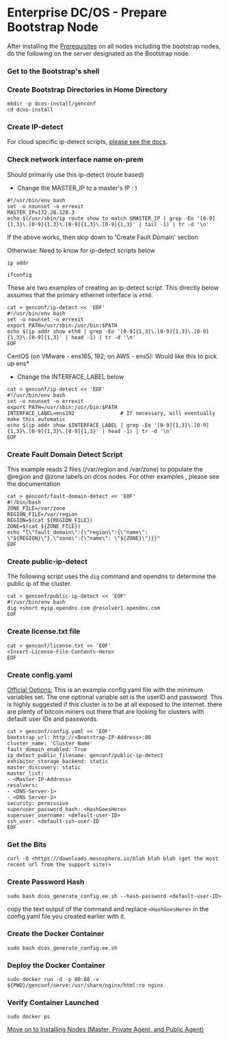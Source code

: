 # Enterprise DC/OS - Prepare Bootstrap Node
After installing the [Prerequisites](https://github.com/jdyver/Enterprise-DC-OS-LATEST-Install-Cheatsheet/blob/master/1%20-%20Prerequisites.md) on all nodes including the bootstrap nodes, do the following on the server designated as the Bootstrap node.

### Get to the Bootstrap's shell

### Create Bootstrap Directories in Home Directory
```
mkdir -p dcos-install/genconf
cd dcos-install
```

### Create IP-detect
For cloud specific ip-detect scripts, [please see the docs](https://docs.d2iq.com/mesosphere/dcos/2.0/installing/production/deploying-dcos/installation/#use-the-aws-metadata-server).

### Check network interface name on-prem
Should primarily use this ip-detect (route based)

- Change the MASTER_IP to a master's IP : )
```
#!/usr/bin/env bash
set -o nounset -o errexit
MASTER_IP=172.28.128.3
echo $(/usr/sbin/ip route show to match $MASTER_IP | grep -Eo '[0-9]{1,3}\.[0-9]{1,3}\.[0-9]{1,3}\.[0-9]{1,3}' | tail -1) | tr -d '\n'
```

If the above works, then skip down to 'Create Fault Domain' section

Otherwise: Need to know for ip-detect scripts below
```
ip addr

ifconfig
```
These are two examples of creating an ip-detect script.  This directly below assumes that the primary ethernet interface is `eth0`.
```
cat > genconf/ip-detect << 'EOF'
#!/usr/bin/env bash
set -o nounset -o errexit
export PATH=/usr/sbin:/usr/bin:$PATH
echo $(ip addr show eth0 | grep -Eo '[0-9]{1,3}\.[0-9]{1,3}\.[0-9]{1,3}\.[0-9]{1,3}' | head -1) | tr -d '\n'
EOF
```
CentOS (on VMware - ens165, 192; on AWS - ens5): Would like this to pick up ens*

- Change the INTERFACE_LABEL below
```
cat > genconf/ip-detect << 'EOF'
#!/usr/bin/env bash
set -o nounset -o errexit
export PATH=/usr/sbin:/usr/bin:$PATH
INTERFACE_LABEL=ens192               # If necessary, will eventually make this automatic
echo $(ip addr show $INTERFACE_LABEL | grep -Eo '[0-9]{1,3}\.[0-9]{1,3}\.[0-9]{1,3}\.[0-9]{1,3}' | head -1) | tr -d '\n'
EOF
```

### Create Fault Domain Detect Script
This example reads 2 files (/var/region and /var/zone) to populate the @region and @zone labels on dcos nodes.  For other examples , please see the documentation  
```
cat > genconf/fault-domain-detect << 'EOF'
#!/bin/bash
ZONE_FILE=/var/zone
REGION_FILE=/var/region
REGION=$(cat ${REGION_FILE})
ZONE=$(cat ${ZONE_FILE})
echo "{\"fault_domain\":{\"region\":{\"name\": \"${REGION}\"},\"zone\":{\"name\": \"${ZONE}\"}}}"
EOF
```

### Create public-ip-detect
The following script uses the `dig` command and opendns to determine the public ip of the cluster.
```
cat > genconf/public-ip-detect << 'EOF'
#!/usr/bin/env bash
dig +short myip.opendns.com @resolver1.opendns.com
EOF
```

### Create license.txt file
```
cat > genconf/license.txt << 'EOF'
<Insert-License-File-Contents-Here>
EOF
```

### Create config.yaml

[Official Options:](https://docs.d2iq.com/mesosphere/dcos/2.0/installing/production/deploying-dcos/installation/#enterprise-template-enterprise)
This is an example config.yaml file with the minimum variables set.  The one optional variable set is the userID and password.  This is highly suggested if this cluster is to be at all exposed to the internet.  there are plenty of bitcoin miners out there that are looking for clusters with default user IDs and passwords.
```
cat > genconf/config.yaml << 'EOF'
bootstrap_url: http://<Bootstrap-IP-Address>:80
cluster_name: 'Cluster Name'
fault_domain_enabled: True
ip_detect_public_filename: genconf/public-ip-detect
exhibitor_storage_backend: static
master_discovery: static
master_list:
- <Master-IP-Address> 
resolvers:
- <DNS-Server-1>
- <DNS Server-2>
security: permissive
superuser_password_hash: <HashGoesHere>
superuser_username: <default-user-ID>
ssh_user: <default-ssh-user-ID
EOF
```

### Get the Bits
```
curl -O <https://downloads.mesosphere.io/blah blah blah (get the most recent url from the support site)>
```

### Create Password Hash
```
sudo bash dcos_generate_config.ee.sh --hash-password <default-user-ID>
```
copy the text output of the command and replace `<HashGoesHere>` in the config.yaml file you created earlier with it.

### Create the Docker Container
```
sudo bash dcos_generate_config.ee.sh
```

### Deploy the Docker Container
```
sudo docker run -d -p 80:80 -v ${PWD}/genconf/serve:/usr/share/nginx/html:ro nginx
```
### Verify Container Launched
```
sudo docker ps
```

[Move on to Installing Nodes (Master, Private Agent, and Public Agent)](https://github.com/jdyver/Enterprise-DC-OS-LATEST-Install-Cheatsheet/blob/master/3%20-%20Installation.md)

